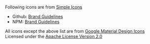 Following icons are from [Simple Icons](https://simpleicons.org)
- Github: [Brand Guidelines](https://github.com/logos)
- NPM: [Brand Guidelines](https://docs.npmjs.com/policies/trademark)

All icons except the above list are from [Google Material Design Icons](https://github.com/google/material-design-icons)
Licensed under the [Apache License Version 2.0](https://www.apache.org/licenses/LICENSE-2.0.txt)
